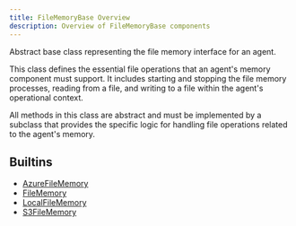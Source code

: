 ```yaml
---
title: FileMemoryBase Overview
description: Overview of FileMemoryBase components
---
```


Abstract base class representing the file memory interface for an agent.

This class defines the essential file operations that an agent's memory component
must support. It includes starting and stopping the file memory processes,
reading from a file, and writing to a file within the agent's operational context.

All methods in this class are abstract and must be implemented by a subclass
that provides the specific logic for handling file operations related to the
agent's memory.

## Builtins
* [AzureFileMemory](/docs/components/filememorybase/azurefilememory/)
* [FileMemory](/docs/components/filememorybase/filememory/)
* [LocalFileMemory](/docs/components/filememorybase/localfilememory/)
* [S3FileMemory](/docs/components/filememorybase/s3filememory/)